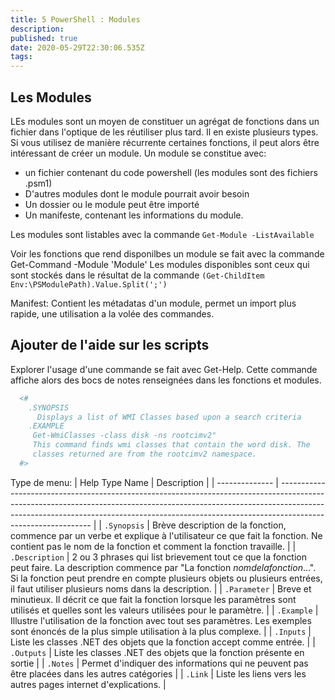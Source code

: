 ```yaml
---
title: 5 PowerShell : Modules
description: 
published: true
date: 2020-05-29T22:30:06.535Z
tags: 
---
```


## Les Modules
LEs modules sont un moyen de constituer un agrégat de fonctions dans un fichier dans l'optique de les réutiliser plus tard. Il en existe plusieurs types.
Si vous utilisez de manière récurrente certaines fonctions, il peut alors être intéressant de créer un module.
Un module se constitue avec:
- un fichier contenant du code powershell (les modules sont des fichiers .psm1)
- D'autres modules dont le module pourrait avoir besoin
- Un dossier ou le module peut être importé
- Un manifeste, contenant les informations du module.

Les modules sont listables avec la commande `Get-Module -ListAvailable`

Voir les fonctions que rend disponilbes un module se fait avec la commande Get-Command -Module 'Module'
Les modules disponibles sont ceux qui sont stockés dans le résultat de la commande `(Get-ChildItem Env:\PSModulePath).Value.Split(';')`

Manifest:
Contient les métadatas d'un module, permet un import plus rapide, une utilisation a la volée des commandes.



## Ajouter de l'aide sur les scripts
Explorer l'usage d'une commande se fait avec Get-Help. Cette commande affiche alors des bocs de notes renseignées dans les fonctions et modules.


```powershell
  <#
    .SYNOPSIS 
      Displays a list of WMI Classes based upon a search criteria
    .EXAMPLE
     Get-WmiClasses -class disk -ns rootcimv2"
     This command finds wmi classes that contain the word disk. The 
     classes returned are from the rootcimv2 namespace.
  #>
```


Type de menu:
| Help Type Name | Description                                                                                                                                                                                                                                                               |
| -------------- | ------------------------------------------------------------------------------------------------------------------------------------------------------------------------------------------------------------------------------------------------------------------------- |
| `.Synopsis`    | Brève description de la fonction, commence par un verbe et explique à l'utilisateur ce que fait la fonction. Ne contient pas le nom de la fonction et comment la fonction travaille.                                                                                      |
| `.Description` | 2 ou 3 phrases  qui list brievement tout ce que la fonction peut faire. La description commence par "La fonction *nomdelafonction*...". Si la fonction peut prendre en compte plusieurs objets ou plusieurs entrées, il faut utiliser plusieurs noms dans la description. |
| `.Parameter`   | Breve et minutieux. Il décrit ce que fait la fonction lorsque les paramètres sont utilisés et quelles sont les valeurs utilisées pour le paramètre.                                                                                                                       |
| `.Example`     | Illustre l'utilisation de la fonction avec tout ses paramètres. Les exemples sont énoncés de la plus simple utilisation à la plus complexe.                                                                                                                               |
| `.Inputs`      | Liste les classes .NET des objets que la fonction accept comme entrée.                                                                                                                                                                                                    |
| `.Outputs`     | Liste les classes .NET des objets que la fonction présente en sortie                                                                                                                                                                                                      |
| `.Notes`       | Permet d'indiquer des informations qui ne peuvent pas être placées dans les autres catégories                                                                                                                                                                             |
| `.Link`        | Liste les liens vers les autres pages internet d'explications.                                                                                                                                                                                                            |


